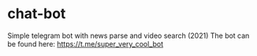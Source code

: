 # chat-bot
Simple telegram bot with news parse and video search (2021)
The bot can be found here: https://t.me/super_very_cool_bot
